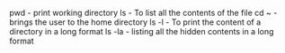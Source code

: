 pwd - print working directory
ls - To list all the contents of the file
cd ~ - brings the user to the home directory
ls -l - To print the content of a directory in a long format
ls -la - listing all the hidden contents in a long format
